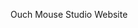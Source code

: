 Ouch Mouse Studio Website

[Landing Page]: https://ouchmousestudio.github.io/OuchMouseStudio---Site/

[Portfolio]: https://ouchmousestudio.github.io/OuchMouseStudio---Site/unity-portfolio.html
